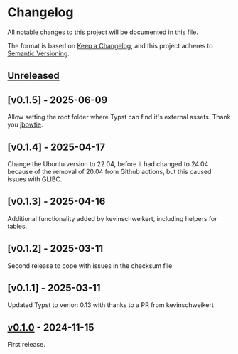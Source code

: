 # Changelog

All notable changes to this project will be documented in this file.

The format is based on [Keep a Changelog](https://keepachangelog.com/en/1.1.0/),
and this project adheres to [Semantic Versioning](https://semver.org/spec/v2.0.0.html).

## [Unreleased]

## [v0.1.5] - 2025-06-09

Allow setting the root folder where Typst can find it's external assets. Thank you [jbowtie](https://github.com/jbowtie).

## [v0.1.4] - 2025-04-17

Change the Ubuntu version to 22.04, before it had changed to 24.04 because of the removal of 20.04 from Github actions,
but this caused issues with GLIBC.

## [v0.1.3] - 2025-04-16

Additional functionality added by kevinschweikert, including helpers for tables.

## [v0.1.2] - 2025-03-11

Second release to cope with issues in the checksum file

## [v0.1.1] - 2025-03-11

Updated Typst to verion 0.13 with thanks to a PR from kevinschweikert

## [v0.1.0] - 2024-11-15

First release.

[Unreleased]: https://github.com/Hermanverschooten/typst/compare/v0.1.0...HEAD
[v0.1.0]: https://github.com/Hermanverschooten/typst/releases/tag/v0.1.0

